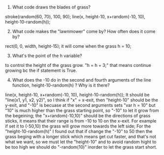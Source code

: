 1. What code draws the blades of grass?

stroke(random(60, 70), 100, 90);
line(x, height-10, x+random(-10, 10), height-10-random(h));

2. What code makes the "lawnmower" come by? How often does it come by?

rect(0, 0, width, height-15);
it will come when the grass h = 10;

3. What's the point of the h variable?

to control the height of the grass grow.
"h = h + 3;" that means continue growing bc the if statement is True.

4. What does the -10 do in the second and fourth arguments of the line function, height-10-random(h) ? Why is it there?

line(x, height-10, x+random(-10, 10), height-10-random(h));
It should be "line(x1, y1, x2, y2)", so I think if "x" = x-exit, then "height-10" should be the y-exit, and "-10" is becuase at the second arguments sets "var h = 10" but "10" is much higher than the grass starting point, so "-10" to let it grow from the begeining; the "x+random(-10,10)" should be the directions of grass sticks, it means that their range is from -10 to 10 on the x-exit. For example if set it to (-50,10) the grass will grow more towards the left side; For the "height-10-random(h)" I found out that if change the "-10" to 50 then the grass beging with a longer stick which means get cut faster, and that's not what we want, so we must let the "height-10" and to avoid random hight to be too high we should do "-random(10)" inorder to let the grass start short. 
